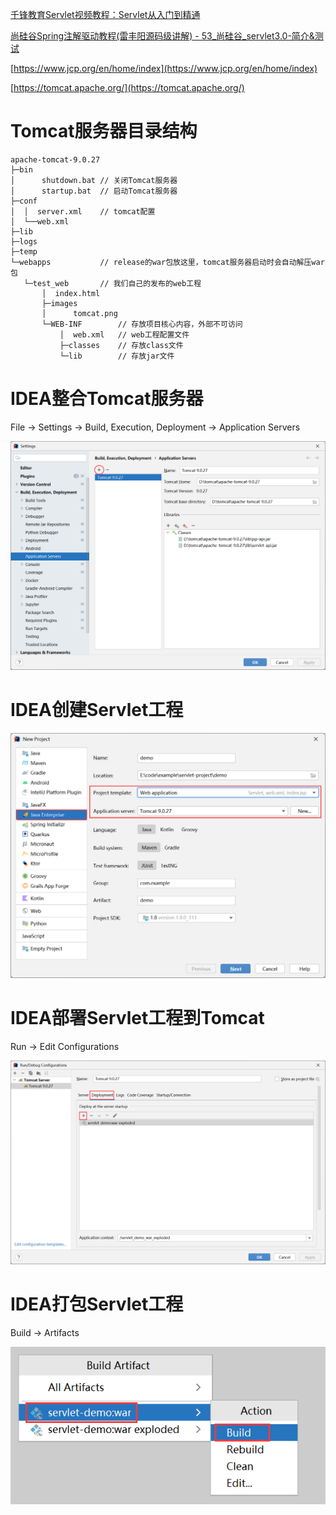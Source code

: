 [千锋教育Servlet视频教程：Servlet从入门到精通](https://www.bilibili.com/video/BV1Ga4y1Y7Ah)

[尚硅谷Spring注解驱动教程(雷丰阳源码级讲解) - 53_尚硅谷_servlet3.0-简介&测试](https://www.bilibili.com/video/BV1gW411W7wy/?p=53)

[https://www.jcp.org/en/home/index](https://www.jcp.org/en/home/index)

[https://tomcat.apache.org/](https://tomcat.apache.org/)

# Tomcat服务器目录结构

```
apache-tomcat-9.0.27
├─bin
│      shutdown.bat	// 关闭Tomcat服务器
│      startup.bat	// 启动Tomcat服务器
├─conf
│  │  server.xml	// tomcat配置
│  └──web.xml
├─lib
├─logs
├─temp
└─webapps			// release的war包放这里，tomcat服务器启动时会自动解压war包
   └─test_web		// 我们自己的发布的web工程
       │  index.html
       ├─images
       │      tomcat.png
       └─WEB-INF		// 存放项目核心内容，外部不可访问
           │  web.xml	// web工程配置文件
           ├─classes	// 存放class文件
           └─lib		// 存放jar文件
```

# IDEA整合Tomcat服务器

File -> Settings -> Build, Execution, Deployment -> Application Servers

![](./images/20221213145921.png)

# IDEA创建Servlet工程

![](./images/20221213150209.png)

# IDEA部署Servlet工程到Tomcat

Run -> Edit Configurations

![](./images/20221213150955.png)

# IDEA打包Servlet工程

Build -> Artifacts

![](./images/20221213151246.png)
